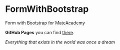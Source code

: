# FormWithBootstrap
Form with Bootstrap for MateAcademy

**GitHub Pages** you can find [there](https://platoniux.github.io/FormWithBootstrap/ "GitHub Pages for this repo").

*Everything that exists in the world was once a dream*
